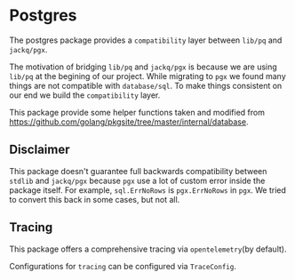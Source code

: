 # Postgres

The postgres package provides a `compatibility` layer between `lib/pq` and `jackq/pgx`.

The motivation of bridging `lib/pq` and `jackq/pgx` is because we are using `lib/pq` at the begining of our project. While migrating to `pgx` we found many things are not compatible with `database/sql`. To make things consistent on our end we build the `compatibility` layer.

This package provide some helper functions taken and modified from https://github.com/golang/pkgsite/tree/master/internal/database.

## Disclaimer

This package doesn't guarantee full backwards compatibility between `stdlib` and `jackq/pgx` because `pgx` use a lot of custom error inside the package itself. For example, `sql.ErrNoRows` is `pgx.ErrNoRows` in `pgx`. We tried to convert this back in some cases, but not all.

## Tracing

This package offers a comprehensive tracing via `opentelemetry`(by default).

Configurations for `tracing` can be configured via `TraceConfig`.

